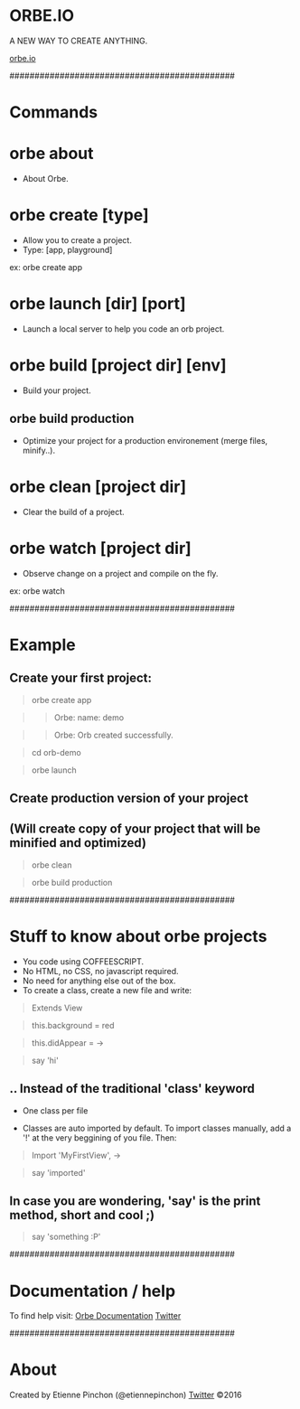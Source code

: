 # ORBE.IO

A NEW WAY TO CREATE ANYTHING.

[orbe.io](https://orbe.io)

#############################################
# Commands

# orbe about

* About Orbe.

# orbe create [type]

* Allow you to create a project.
* Type: [app, playground]

ex: orbe create app

# orbe launch [dir] [port]

* Launch a local server to help you code an orb project.

# orbe build [project dir] [env]

* Build your project.

## orbe build production

* Optimize your project for a production environement (merge files, minify..).

# orbe clean [project dir]

* Clear the build of a project.

# orbe watch [project dir]

* Observe change on a project and compile on the fly.

ex: orbe watch

#############################################
# Example

## Create your first project:

> orbe create app

> > Orbe: name:  demo

> > Orbe: Orb created successfully.

> cd orb-demo

> orbe launch

## Create production version of your project
## (Will create copy of your project that will be minified and optimized)

> orbe clean

> orbe build production

#############################################
# Stuff to know about orbe projects

* You code using COFFEESCRIPT.
* No HTML, no CSS, no javascript required.
* No need for anything else out of the box.
* To create a class, create a new file and write: 

> Extends View

> this.background = red

> this.didAppear = ->

> 	say 'hi'

## .. Instead of the traditional 'class' keyword

* One class per file

* Classes are auto imported by default. 
To import classes manually, add a '!' at the very beggining of you file.
Then:
> Import 'MyFirstView', ->

> say 'imported'

## In case you are wondering, 'say' is the print method, short and cool ;)

> say 'something :P'

#############################################
# Documentation / help

To find help visit:
[Orbe Documentation](https://orbe.io/learn)
[Twitter](https://twitter.com/orbeio)

#############################################
# About
Created by Etienne Pinchon (@etiennepinchon)
[Twitter](https://twitter.com/etiennepinchon)
©2016